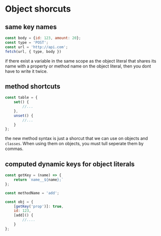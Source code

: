 # Object shorcuts

## same key names
```javascript
const body = {id: 123, amount: 20};
const type = 'POST';
const url = 'http://api.com';
fetch(url, { type, body })
```

if there exist a variable in the same scope as the object literal that shares its name with a property or method name on the object literal, then you dont have to write it twice.


## method shortcuts
```javascript
const table = {
    set() {
        //...
    },
    unset() {
        //...
    }
};
```

the new method syntax is just a shorcut that we can use on objects and `classes`. When using them on objects, you must tull seperate them by commas.


## computed dynamic keys for object literals
```javascript
const getKey = (name) => {
    return `name__${name};`
};

const methodName = 'add';

const obj = {
    [getKey('prop')]: true,
    id: 123,
    [add]() {
        //....
    }
};
```
